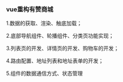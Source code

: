 ### vue重构有赞商城

1.数据的获取、渲染、触底加载；

2.底部导航组件、轮播组件、分类页功能实现；

3.列表页的开发、详情页的开发、购物车的开发；

4.路由配置、地址列表和地址表单的开发；

5.组件的数据通信方式、状态管理
